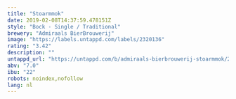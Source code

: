 ```yaml
---
title: "Stoarmmok"
date: 2019-02-08T14:37:59.478151Z
style: "Bock - Single / Traditional"
brewery: "Admiraals BierBrouwerij"
image: "https://labels.untappd.com/labels/2320136"
rating: "3.42"
description: ""
untappd_url: "https://untappd.com/b/admiraals-bierbrouwerij-stoarmmok/2320136"
abv: "7.0"
ibu: "22"
robots: noindex,nofollow
lang: nl
---
```

